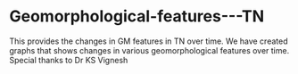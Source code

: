 # Geomorphological-features---TN
This provides the changes in GM features in TN over time. We have created graphs that shows changes in various geomorphological features over time. 
Special thanks to Dr KS Vignesh

